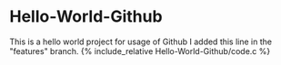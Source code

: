 # Hello-World-Github
This is a hello world project for usage of Github
I added this line in the "features" branch.
{% include_relative Hello-World-Github/code.c %}
